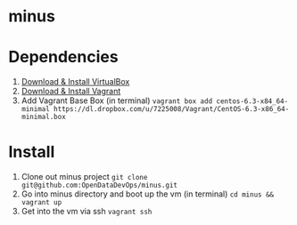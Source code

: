 minus
=====

# Dependencies

1. [Download & Install VirtualBox](https://www.virtualbox.org/wiki/Downloads)
2. [Download & Install Vagrant](http://downloads.vagrantup.com/)
3. Add Vagrant Base Box (in terminal)
  `vagrant box add centos-6.3-x84_64-minimal https://dl.dropbox.com/u/7225008/Vagrant/CentOS-6.3-x86_64-minimal.box`

# Install

1. Clone out minus project `git clone git@github.com:OpenDataDevOps/minus.git`
2. Go into minus directory and boot up the vm (in terminal) `cd minus && vagrant up`
3. Get into the vm via ssh `vagrant ssh`